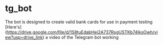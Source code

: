# tg_bot
The bot is designed to create valid bank cards for use in payment testing  <br>
[Here's] (https://drive.google.com/file/d/1S8tuEdabHei2A737RsgUSTKb74lksOwh/view?usp=drive_link) a video of the Telegram bot working
